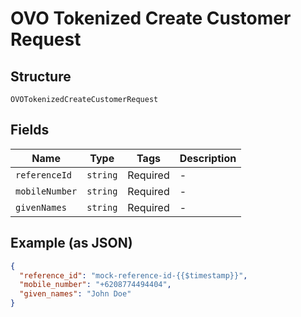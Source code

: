 
# OVO Tokenized Create Customer Request

## Structure

`OVOTokenizedCreateCustomerRequest`

## Fields

| Name | Type | Tags | Description |
|  --- | --- | --- | --- |
| `referenceId` | `string` | Required | - |
| `mobileNumber` | `string` | Required | - |
| `givenNames` | `string` | Required | - |

## Example (as JSON)

```json
{
  "reference_id": "mock-reference-id-{{$timestamp}}",
  "mobile_number": "+6208774494404",
  "given_names": "John Doe"
}
```

